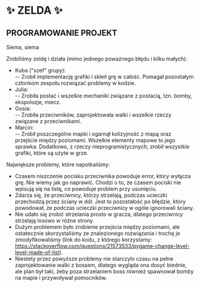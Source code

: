 # ✨ ZELDA ✨
## PROGRAMOWANIE PROJEKT

Siema, siema

Zrobiliśmy zeldę i działa (mimo jednego poważnego błędu i kilku małych):
 - Kuba ("szef" grupy):  
 -- Zrobił implementację grafiki i skleił grę w całość. Pomagał pozostałym członkom zespołu rozwiązać problemy w kodzie.
 - Julia:  
 -- Zrobiła postać i wszelkie mechaniki związane z postacią, tzn. bomby, ekspolozje, miecz.
 - Gosia:  
 -- Zrobiła przeciwników, zaprojektowała walki i wszelkie rzeczy związane z przeciwnikami.
 - Marcin:  
 -- Zrobił poszczególne mapki i ogarnął kolizyjność z mapą oraz przejście między poziomami. Wszelkie elementy mapowe to jego sprawka. Dodatkowo, z rzeczy nieprogramistycznych, zrobił wszystkie grafiki, które są użyte w grze.
 
 
 Największe problemy, które napotkaliśmy:
 - Czasem niszczenie pocisku przeciwnika powoduje error, który wyłącza grę. Nie wiemy jak go naprawić. Chodzi o to, że czasem pociski nie wpisują się na listę, co powoduje problem przy usunięciu.
 - Zdarza się, że przeciwnicy, którzy strzelają, podczas ucieczki przechodzą przez ściany w dół. Jest to pozostałość po błędzie, który powodował, że podczas ucieczki przeciwnicy w ogóle ignorowali ściany.
 - Nie udało się zrobić strzelania prosto w gracza, dlatego przeciwnicy strzelają losowo w różne strony.
 - Dużym problemem było zrobienie przejścia między poziomami, ale ostatecznie skorzystaliśmy ze znalezionego rozwiązania i trochę je zmodyfikowaliśmy (link do kodu, z którego korzystamy: https://stackoverflow.com/questions/21573533/pygame-change-level-level-made-of-list).
 - Niestety przez powyższe problemy nie starczyło czasu na pełne zaprojektowanie walki z bossem, dlatego wygląda ona dosyć biednie, ale plan był taki, żeby poza strzelaniem boss również spawnował bomby na mapie i przywoływał pomocników.

